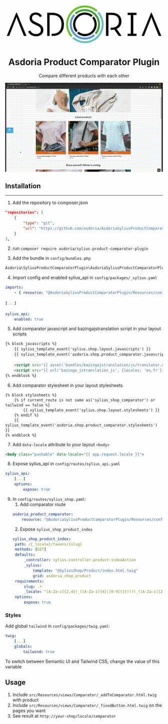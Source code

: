 <p align="center">
    <img src="doc/asdoria.jpg" alt="Logo Asdoria">
</p>

<h1 align="center">Asdoria Product Comparator Plugin</h1>

<p align="center">Compare different products with each other</p>

<p align="center">
    <img src="doc/comparator.gif" alt="Comparator">
</p>

## Installation

---
1. Add the repository to composer.json

```JSON
"repositories": [
    {
        "type": "git",
        "url": "https://github.com/asdoria/AsdoriaSyliusProductComparatorPlugin.git"
    }
],
```
2. run `composer require asdoria/sylius-product-comparator-plugin`


3. Add the bundle in `config/bundles.php`

```PHP
Asdoria\SyliusProductComparatorPlugin\AsdoriaSyliusProductComparatorPlugin::class => ['all' => true],
```

4. Import config and enabled sylius_api in `config/packages/_sylius.yaml`
```yaml
imports:
    - { resource: "@AsdoriaSyliusProductComparatorPlugin/Resources/config/app/config.yaml"}

[...]

sylius_api:
    enabled: true
```

5. Add comparator javascript and bazingajstranslation script in your layout scripts
```html
{% block javascripts %}
    {{ sylius_template_event('sylius.shop.layout.javascripts') }}
    {{ sylius_template_event('asdoria.shop.product_comparator.javascripts') }}

    <script src="{{ asset('bundles/bazingajstranslation/js/translator.min.js') }}"></script>
    <script src="{{ url('bazinga_jstranslation_js', {locales: 'en,fr'}) }}"></script>
{% endblock %}
```

6. Add comparator stylesheet in your layout stylesheets
```twig
{% block stylesheets %}
    {% if current_route is not same as('sylius_shop_comparator') or tailwind == false %}
        {{ sylius_template_event('sylius.shop.layout.stylesheets') }}
    {% endif %}
    {{ sylius_template_event('asdoria.shop.product_comparator.stylesheets') }}
{% endblock %}
```

7. Add `data-locale` attribute to your layout `<body>`
```html
<body class="pushable" data-locale="{{ app.request.locale }}">
```

8. Expose sylius_api in `config/routes/sylius_api.yaml`
```yaml
sylius_api:
    [...]
    options:
        expose: true
```

9. In `config/routes/sylius_shop.yaml`:
   1. Add comparator route
    ```yaml
    asdoria_product_comparator:
        resource: "@AsdoriaSyliusProductComparatorPlugin/Resources/config/routing.yaml"
    ```
    2. Expose `sylius_shop_product_index`
   ```yaml
   sylius_shop_product_index:
    path: /{_locale}/taxons/{slug}
    methods: [GET]
    defaults:
        _controller: sylius.controller.product:indexAction
        _sylius:
            template: "@SyliusShop/Product/index.html.twig"
            grid: asdoria_shop_product
    requirements:
        slug: .+
        _locale: ^[A-Za-z]{2,4}(_([A-Za-z]{4}|[0-9]{3}))?(_([A-Za-z]{2}|[0-9]{3}))?$
    options:
        expose: true
   ```

### Styles

Add global `tailwind` in `config/packages/twig.yaml`:
```yaml
twig:
    [...]
    globals:
        tailwind: true
```
To switch between Semantic UI and Tailwind CSS, change the value of this variable

## Usage

1. Include `src/Resources/views/Comparator/_addToComparator.html.twig` with product
2. Include `src/Resources/views/Comparator/_fixedButton.html.twig` on the pages you want
3. See result at `http://your-shop/locale/comparator`
